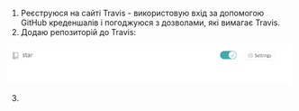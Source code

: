 1. Реєструюся на сайті Travis - використовую вхід за допомогою GitHub креденшалів і погоджуюся з дозволами, які вимагає Travis.
2. Додаю репозиторій до Travis:

 ![61](https://github.com/IK-31-Kachor/star/blob/master/Lab6/image/61.PNG)
 
 
3.   